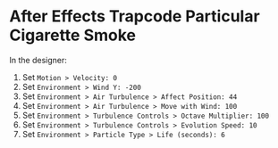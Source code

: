 # After Effects Trapcode Particular Cigarette Smoke

In the designer:

1. Set `Motion > Velocity: 0`
2. Set `Environment > Wind Y: -200`
3. Set `Environment > Air Turbulence > Affect Position: 44`
4. Set `Environment > Air Turbulence > Move with Wind: 100`
5. Set `Environment > Turbulence Controls > Octave Multiplier: 100`
6. Set `Environment > Turbulence Controls > Evolution Speed: 10`
7. Set `Environment > Particle Type > Life (seconds): 6`
